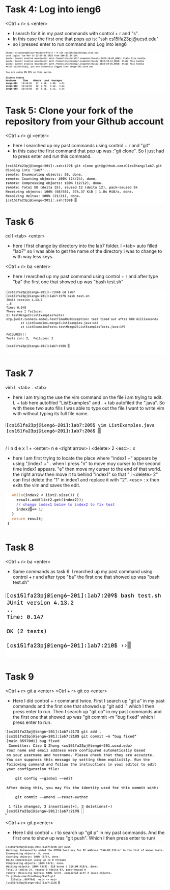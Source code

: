 # Task 4: Log into ieng6

<Ctrl + r> s \<enter>

* I search for it in my past commands with control + r and "s".
* In this case the first one that pops up is: "ssh cs15lfa23pj@ucsd.edu"
* so i pressed enter to run command and Log into ieng6

![Image](task4.png)

# Task 5: Clone your fork of the repository from your Github account

<Ctrl + r> gi \<enter>

* here I searched up my past commands using control + r and "git"
* In this case the first command that pop up was :"git clone". So I just had to press enter and run this command. 

![Image](task5.png)

# Task 6

cd l \<tab> \<enter> 

* here I first change by directory into the lab7 folder. l \<tab> auto filled "lab7" so I was able to get the name of the directory i was to change to with way less keys. 

<Ctrl + r> ba \<enter>

* here I rearched up my past command using control + r and after type "ba" the first one that showed up was "bash test.sh"


![Image](task6.png)

# Task 7

vim L \<tab> . \<tab> 

* here I am trying the use the vim command on the file i am trying to edit. L + tab here autofiled "ListExamples" and . + tab autofiled the ".java". So with these two auto fills I was able to type out the file I want to write vim with without typing its full file name. 

![Image](task7.1.png)

/ i n d e x 1 <space> + \<enter> n e \<right arrow>  i \<delete> 2 \<esc> : x

* here I am first trying to locate the place where "index1 +" appears by using "/index1 +" . when I press "n" to move muy curser to the second time index1 appears. "e" then move my curser to the end of that world. the right arrow then move it to behind "index1" so that " i \<delete> 2" can first delete the "1" in index1 and replace it with "2". \<esc> : x then exits the vim and saves the edit. 

![Image](task7.2.png)

# Task 8

<Ctrl + r> ba \<enter>

* Same commands as task 6. I rearched up my past command using control + r and after type "ba" the first one that showed up was "bash test.sh"


![Image](task8.png)

# Task 9

<Ctrl + r> git a \<enter>
<Ctrl + r> git co \<enter>

* Here I did control + r command twice. First I search up "git a" in my past commands and the first one that showed up "git add ." which I then press enter to run. Then I search up "git co" in my past commands and the first one that showed up was "git commit -m "bug fixed" which I press enter to run. 


![Image](task9.1.png)

<Ctrl + r> git p\<enter>

* Here I did control + r to search up "git p" in my past commands. And the first one to show up was "git push". Which I then press enter to run/ 

![Image](task9.2.png)
